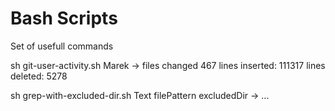 Bash Scripts
============

Set of usefull commands 


sh git-user-activity.sh Marek
-> files changed 467 lines inserted: 111317 lines deleted: 5278

sh grep-with-excluded-dir.sh Text filePattern excludedDir
-> ...
